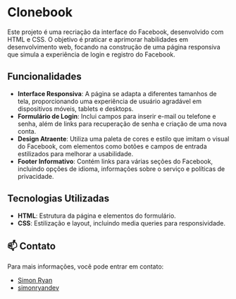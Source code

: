 # Clonebook
Este projeto é uma recriação da interface do Facebook, desenvolvido com HTML e CSS. O objetivo é praticar e aprimorar habilidades em desenvolvimento web, focando na construção de uma página responsiva que simula a experiência de login e registro do Facebook.

## Funcionalidades

- **Interface Responsiva**: A página se adapta a diferentes tamanhos de tela, proporcionando uma experiência de usuário agradável em dispositivos móveis, tablets e desktops.
- **Formulário de Login**: Inclui campos para inserir e-mail ou telefone e senha, além de links para recuperação de senha e criação de uma nova conta.
- **Design Atraente**: Utiliza uma paleta de cores e estilo que imitam o visual do Facebook, com elementos como botões e campos de entrada estilizados para melhorar a usabilidade.
- **Footer Informativo**: Contém links para várias seções do Facebook, incluindo opções de idioma, informações sobre o serviço e políticas de privacidade.

## Tecnologias Utilizadas

- **HTML**: Estrutura da página e elementos do formulário.
- **CSS**: Estilização e layout, incluindo media queries para responsividade.

## 📫 Contato

Para mais informações, você pode entrar em contato:

- [Simon Ryan](mailto:simonryan132@gmail.com)
- [simonryandev](https://github.com/simonryandev)
